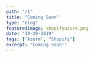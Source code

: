 ```yaml
---
path: "/1"
title: "Coming Soon"
type: "blog"
featuredImage: shopifyazure.png
date: "10-20-2019"
tags: ["Azure", "Shopify"]
excerpt: "Coming Soon!"
---
```

